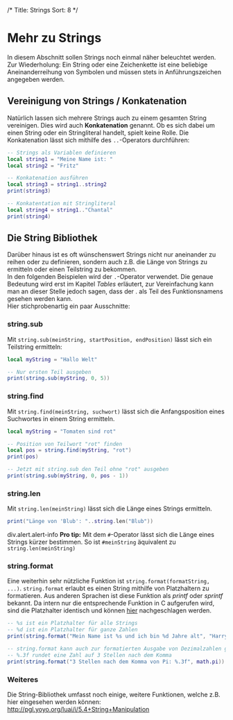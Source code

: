 /*
  Title: Strings
  Sort: 8
*/
# Mehr zu Strings
In diesem Abschnitt sollen Strings noch einmal näher beleuchtet werden.   
Zur Wiederholung: Ein String oder eine Zeichenkette ist eine beliebige Aneinanderreihung von Symbolen und
müssen stets in Anführungszeichen angegeben werden.

## Vereinigung von Strings / Konkatenation
Natürlich lassen sich mehrere Strings auch zu einem gesamten String vereinigen. Dies wird auch __Konkatenation__ genannt.
Ob es sich dabei um einen String oder ein Stringliteral handelt, spielt keine Rolle. Die Konkatenation lässt sich mithilfe des `..`-Operators durchführen:
    
~~~~~~~~~~~~~~~~~~~~~~~~~~~~~~~~~~~~~~~~~~~~lua
-- Strings als Variablen definieren
local string1 = "Meine Name ist: "
local string2 = "Fritz"

-- Konkatenation ausführen
local string3 = string1..string2
print(string3)

-- Konkatentation mit Stringliteral
local string4 = string1.."Chantal"
print(string4)
~~~~~~~~~~~~~~~~~~~~~~~~~~~~~~~~~~~~~~~~~~~~

## Die String Bibliothek
Darüber hinaus ist es oft wünschenswert Strings nicht nur aneinander zu reihen oder zu definieren, sondern auch z.B. die Länge von Strings zu ermitteln oder einen Teilstring zu bekommen.   
In den folgenden Beispielen wird der `.`-Operator verwendet. Die genaue Bedeutung wird erst im Kapitel *Tables* erläutert, zur Vereinfachung kann man an dieser Stelle jedoch sagen,
dass der . als Teil des Funktionsnamens gesehen werden kann.   
Hier stichprobenartig ein paar Ausschnitte:
    
### string.sub
Mit `string.sub(meinString, startPosition, endPosition)` lässt sich ein Teilstring ermitteln:

~~~~~~~~~~~~~~~~~~~~~~~~~~~~~~~~~~~~~~~~~~~~~~~~~~~~lua
local myString = "Hallo Welt"

-- Nur ersten Teil ausgeben
print(string.sub(myString, 0, 5))
~~~~~~~~~~~~~~~~~~~~~~~~~~~~~~~~~~~~~~~~~~~~~~~~~~~~

### string.find
Mit `string.find(meinString, suchwort)` lässt sich die Anfangsposition eines Suchwortes in einem String ermitteln.

~~~~~~~~~~~~~~~~~~~~~~~~~~~~~~~~~~~~~~~~~~~~~~~~~~~~lua
local myString = "Tomaten sind rot"

-- Position von Teilwort "rot" finden
local pos = string.find(myString, "rot")
print(pos)

-- Jetzt mit string.sub den Teil ohne "rot" ausgeben
print(string.sub(myString, 0, pos - 1))
~~~~~~~~~~~~~~~~~~~~~~~~~~~~~~~~~~~~~~~~~~~~~~~~~~~~

### string.len
Mit `string.len(meinString)` lässt sich die Länge eines Strings ermitteln.

~~~~~~~~~~~~~~~~~~~~~~~~~~~~~~~~~~~~~~~~~~~~~~~~~lua
print("Länge von 'Blub': "..string.len("Blub"))
~~~~~~~~~~~~~~~~~~~~~~~~~~~~~~~~~~~~~~~~~~~~~~~~~

  div.alert.alert-info
    <strong>Pro tip:</strong> Mit dem `#`-Operator lässt sich die Länge eines Strings kürzer bestimmen. So ist `#meinString` äquivalent zu `string.len(meinString)`

### string.format
Eine weiterhin sehr nützliche Funktion ist `string.format(formatString, ...)`. `string.format` erlaubt es einen String mithilfe von Platzhaltern zu formatieren.
Aus anderen Sprachen ist diese Funktion als *printf* oder *sprintf* bekannt.
Da intern nur die entsprechende Funktion in C aufgerufen wird, sind die Platzhalter identisch und können [hier](http://www.cplusplus.com/reference/cstdio/printf/) nachgeschlagen werden.
    
~~~~~~~~~~~~~~~~~~~~~~~~~~~~~~~~~~~~~~~~~~~~~~~~~~~~~~~~~~~~~~~~~~~~~~lua
-- %s ist ein Platzhalter für alle Strings
-- %d ist ein Platzhalter für ganze Zahlen
print(string.format("Mein Name ist %s und ich bin %d Jahre alt", "Harry", "99"))

-- string.format kann auch zur formatierten Ausgabe von Dezimalzahlen genutzt werden
-- %.3f rundet eine Zahl auf 3 Stellen nach dem Komma
print(string.format("3 Stellen nach dem Komma von Pi: %.3f", math.pi))
~~~~~~~~~~~~~~~~~~~~~~~~~~~~~~~~~~~~~~~~~~~~~~~~~~~~~~~~~~~~~~~~~~~~~~

### Weiteres
Die String-Bibliothek umfasst noch einige, weitere Funktionen, welche z.B. hier eingesehen werden können: http://pgl.yoyo.org/luai/i/5.4+String+Manipulation
